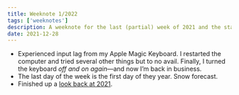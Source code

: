 ```yaml
---
title: Weeknote 1/2022
tags: ['weeknotes']
description: A weeknote for the last (partial) week of 2021 and the start of 2022. 
date: 2021-12-28
---
```

- Experienced input lag from my Apple Magic Keyboard. I restarted the computer and tried several other things but to no avail. Finally, I turned the keyboard _off and on again_—and now I’m back in business. 
- The last day of the week is the first day of they year. Snow forecast. 
- Finished up a [look back at 2021](/notes/2021/a-look-back/). 